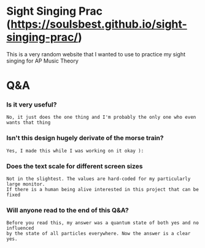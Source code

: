 # Sight Singing Prac (https://soulsbest.github.io/sight-singing-prac/)
This is a very random website that I wanted to use to practice my sight singing for AP Music Theory


# Q&A
### Is it very useful?
    No, it just does the one thing and I'm probably the only one who even wants that thing

### Isn't this design hugely derivate of the morse train?
    Yes, I made this while I was working on it okay ):

### Does the text scale for different screen sizes
    Not in the slightest. The values are hard-coded for my particularly large monitor. 
    If there is a human being alive interested in this project that can be fixed

### Will anyone read to the end of this Q&A?
    Before you read this, my answer was a quantum state of both yes and no influenced 
    by the state of all particles everywhere. Now the answer is a clear yes.  